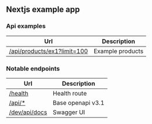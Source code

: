 ## Nextjs example app


### Api examples

| Url                                                                             | Description       | 
|---------------------------------------------------------------------------------|-------------------|
| [/api/products/ex1?limit=100](http://localhost:3000/api/products/ex1?limit=100) | Example products  |


### Notable endpoints

| Url                                                 | Description       | 
|-----------------------------------------------------|-------------------|
| [/health](http://localhost:3000/health)             | Health route      |
| [/api/*](http://localhost:3000/api)                 | Base openapi v3.1 |
| [/dev/api/docs](http://localhost:3000/dev/api/docs) | Swagger UI        |

